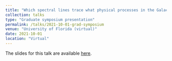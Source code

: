 ```yaml
---
title: "Which spectral lines trace what physical processes in the Galactic Center?"
collection: talks
type: "Graduate symposium presentation"
permalink: /talks/2021-10-01-grad-symposium
venue: "University of Florida (virtual)"
date: 2021-10-01
location: "Virtual"
---
```


The slides for this talk are available [here](https://abulatek.github.io/files/bulatek_gradsymposium2021_brick_by_brick.pdf).